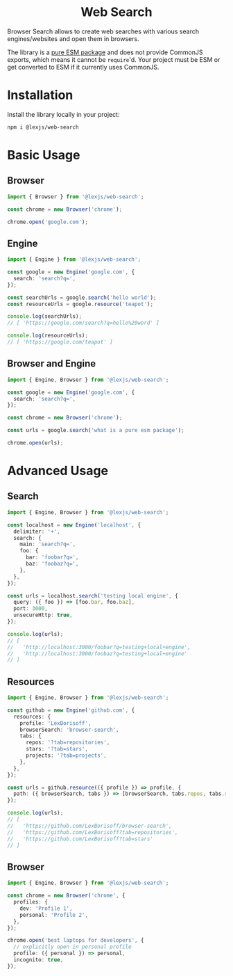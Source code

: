 <h1 align="center">Web Search</h1>

Browser Search allows to create web searches with various search engines/websites and open them in browsers.

The library is a [pure ESM package](https://gist.github.com/sindresorhus/a39789f98801d908bbc7ff3ecc99d99c#pure-esm-package) and does not provide CommonJS exports, which means it cannot be `require`'d. Your project must be ESM or get converted to ESM if it currently uses CommonJS.

# Installation

Install the library locally in your project:

```bash
npm i @lexjs/web-search
```

# Basic Usage

## Browser

```typescript
import { Browser } from '@lexjs/web-search';

const chrome = new Browser('chrome');

chrome.open('google.com');
```

## Engine

```typescript
import { Engine } from '@lexjs/web-search';

const google = new Engine('google.com', {
  search: 'search?q=',
});

const searchUrls = google.search('hello world');
const resourceUrls = google.resource('teapot');

console.log(searchUrls);
// [ 'https://google.com/search?q=hello%20word' ]

console.log(resourceUrls);
// [ 'https://google.com/teapot' ]
```

## Browser and Engine

```typescript
import { Engine, Browser } from '@lexjs/web-search';

const google = new Engine('google.com', {
  search: 'search?q=',
});

const chrome = new Browser('chrome');

const urls = google.search('what is a pure esm package');

chrome.open(urls);
```

# Advanced Usage

## Search

```typescript
import { Engine, Browser } from '@lexjs/web-search';

const localhost = new Engine('localhost', {
  delimiter: '+',
  search: {
    main: 'search?q=',
    foo: {
      bar: 'foobar?q=',
      baz: 'foobaz?q=',
    },
  },
});

const urls = localhost.search('testing local engine', {
  query: ({ foo }) => [foo.bar, foo.baz],
  port: 3000,
  unsecureHttp: true,
});

console.log(urls);
// [
//   'http://localhost:3000/foobar?q=testing+local+engine',
//   'http://localhost:3000/foobaz?q=testing+local+engine'
// ]
```

## Resources

```typescript
import { Engine, Browser } from '@lexjs/web-search';

const github = new Engine('github.com', {
  resources: {
    profile: 'LexBorisoff',
    browserSearch: 'browser-search',
    tabs: {
      repos: '?tab=repositories',
      stars: '?tab=stars',
      projects: '?tab=projects',
    },
  },
});

const urls = github.resource(({ profile }) => profile, {
  path: ({ browserSearch, tabs }) => [browserSearch, tabs.repos, tabs.stars],
});

console.log(urls);
// [
//   'https://github.com/LexBorisoff/browser-search',
//   'https://github.com/LexBorisoff?tab=repositories',
//   'https://github.com/LexBorisoff?tab=stars'
// ]
```

## Browser

```typescript
import { Engine, Browser } from '@lexjs/web-search';

const chrome = new Browser('chrome', {
  profiles: {
    dev: 'Profile 1',
    personal: 'Profile 2',
  },
});

chrome.open('best laptops for developers', {
  // explicitly open in personal profile
  profile: ({ personal }) => personal,
  incognito: true,
});
```
